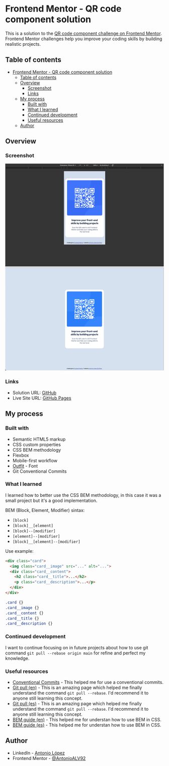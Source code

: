 # Frontend Mentor - QR code component solution

This is a solution to the [QR code component challenge on Frontend Mentor](https://www.frontendmentor.io/challenges/qr-code-component-iux_sIO_H). Frontend Mentor challenges help you improve your coding skills by building realistic projects. 

## Table of contents

- [Frontend Mentor - QR code component solution](#frontend-mentor---qr-code-component-solution)
  - [Table of contents](#table-of-contents)
  - [Overview](#overview)
    - [Screenshot](#screenshot)
    - [Links](#links)
  - [My process](#my-process)
    - [Built with](#built-with)
    - [What I learned](#what-i-learned)
    - [Continued development](#continued-development)
    - [Useful resources](#useful-resources)
  - [Author](#author)

## Overview

### Screenshot

![mobile](./screenshots/screenshot-mobile.png)
![desktop](./screenshots/screenshot-desktop.png)

### Links

- Solution URL: [GitHub](https://github.com/AntonioALV92/qr-code-component.git)
- Live Site URL: [GitHub Pages](https://antonioalv92.github.io/qr-code-component/)

## My process

### Built with

- Semantic HTML5 markup
- CSS custom properties
- CSS BEM methodology
- Flexbox
- Mobile-first workflow
- [Outfit](https://fonts.google.com/specimen/Outfit) - Font
- Git Conventional Commits

### What I learned

I learned how to better use the CSS BEM methodology, in this case it was a small project but it's a good implementation.

BEM (Block, Element, Modifier) sintax:
- `[block]`
- `[block]__[element]`
- `[block]--[modifier]`
- `[element]--[modifier]`
- `[block]__[element]--[modifier]`

Use example:
```html
<div class="card">
  <img class="card__image" src="..." alt="...">
  <div class="card__content">
    <h2 class="card__title">...</h2>
    <p class="card__description">...</p>
  </div>
</div>
```
```css
.card {}
.card__image {}
.card__content {}
.card__title {}
.card__description {}
```

### Continued development

I want to continue focusing on in future projects about how to use git command `git pull --rebase origin main` for refine and perfect my knowledge.

### Useful resources

- [Conventional Commits](https://www.conventionalcommits.org/en/v1.0.0/) - This helped me for use a conventional commits.
- [Git pull (en)](https://www.atlassian.com/git/tutorials/syncing/git-pull) - This is an amazing page which helped me finally understand the command `git pull --rebase`. I'd recommend it to anyone still learning this concept.
- [Git pull (es)](https://www.atlassian.com/es/git/tutorials/syncing/git-pull) - This is an amazing page which helped me finally understand the command `git pull --rebase`. I'd recommend it to anyone still learning this concept.
- [BEM guide (en)](https://getbem.com/introduction/) - This helped me for understan how to use BEM in CSS.
- [BEM guide (es)](https://platzi.com/blog/bem/) - This helped me for understan how to use BEM in CSS.

## Author

- LinkedIn - [Antonio López](https://www.linkedin.com/in/antoniolv/)
- Frontend Mentor - [@AntonioALV92](https://www.frontendmentor.io/profile/AntonioALV92)
